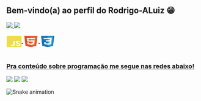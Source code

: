 ## Bem-vindo(a) ao perfil do Rodrigo-ALuiz 😁

 <div>
   <a href="https://github.com/Rodrigo-ALuiz">
   <img height="180em" src="https://github-readme-stats.vercel.app/api?username=Rodrigo-ALuiz&show_icons=true&theme=tokyonight&include_all_commits=true&count_private=true"/>
   <img height="180em" src="https://github-readme-stats.vercel.app/api/top-langs/?username=Rodrigo-ALuiz&layout=compact&langs_count=6&theme=tokyonight"/>
</div>
<div style="display: inline_block"><br>
  <img align="center" alt="Js" height="30" width="40" src="https://raw.githubusercontent.com/devicons/devicon/master/icons/javascript/javascript-plain.svg">
  <img align="center" alt="HTML" height="30" width="40" src="https://raw.githubusercontent.com/devicons/devicon/master/icons/html5/html5-original.svg">
  <img align="center" alt="CSS" height="30" width="40" src="https://raw.githubusercontent.com/devicons/devicon/master/icons/css3/css3-original.svg">
</div>
 
 <br>
 
  ### Pra conteúdo sobre programação me segue nas redes abaixo!
 
<div> 
  
  <a href="https://instagram.com/realpr7me" target="_blank"><img src="https://img.shields.io/badge/-Instagram-%23E4405F?style=for-thebadge&logo=instagram&logoColor=white" target="_blank"></a>
  <a href = "mailto:irodrigoaugusto@hotmail.com"><img src="https://img.shields.io/badge/-Gmail-%23333?style=for-the-badge&logo=gmail&logoColor=white" target="_blank"></a>
  <a href="https://www.linkedin.com/in/Rodrigo-ALuiz" target="_blank"><img src="https://img.shields.io/badge/-LinkedIn-%230077B5?style=for-the-badge&logo=linkedin&logoColor=white" target="_blank"></a> 
 
  ![Snake animation](https://github.com/Rodrigo-ALuiz/Rodrigo-ALuiz/blob/output/github-contribution-grid-snake.svg)

</div>
